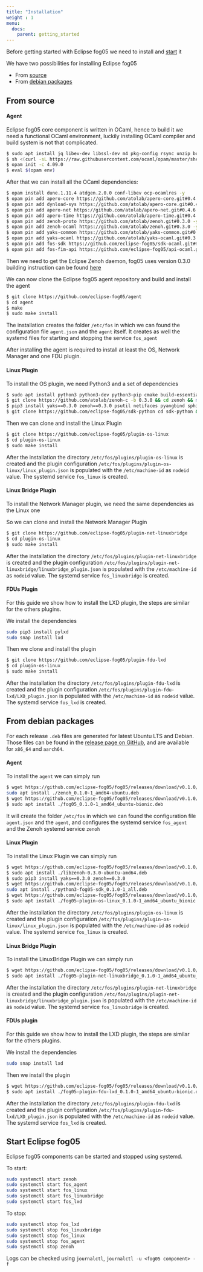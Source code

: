 ```yaml
---
title: "Installation"
weight : 1
menu:
  docs:
    parent: getting_started
---
```


Before getting started with Eclipse fog05 we need to install and [start](#start-eclipse-fog05) it

We have two possibilities for installing Eclipse fog05

- From [source](#from-source)
- From [debian packages](#from-debian-packages)



## From source


#### Agent

Eclipse fog05 core component is written in OCaml, hence to build it we need
a functional OCaml environment, luckily installing OCaml compiler and build system is not that complicated.



```bash
$ sudo apt install jq libev-dev libssl-dev m4 pkg-config rsync unzip bubblewrap -y
$ sh <(curl -sL https://raw.githubusercontent.com/ocaml/opam/master/shell/install.sh)
$ opam init -c 4.09.0
$ eval $(opam env)
```

After that we can install all the OCaml dependencies:

```bash
$ opam install dune.1.11.4 atdgen.2.0.0 conf-libev ocp-ocamlres -y
$ opam pin add apero-core https://github.com/atolab/apero-core.git#0.4.6 -y
$ opam pin add dynload-sys https://github.com/atolab/apero-core.git#0.4.6 -y
$ opam pin add apero-net https://github.com/atolab/apero-net.git#0.4.6 -y
$ opam pin add apero-time https://github.com/atolab/apero-time.git#0.4.6 -y
$ opam pin add zenoh-proto https://github.com/atolab/zenoh.git#0.3.0 -y
$ opam pin add zenoh-ocaml https://github.com/atolab/zenoh.git#0.3.0 -y
$ opam pin add yaks-common https://github.com/atolab/yaks-common.git#0.3.0 -y
$ opam pin add yaks-ocaml https://github.com/atolab/yaks-ocaml.git#0.3.0 -y
$ opam pin add fos-sdk https://github.com/eclipse-fog05/sdk-ocaml.git#master -y
$ opam pin add fos-fim-api https://github.com/eclipse-fog05/api-ocaml.git#master  -y

```

Then we need to get the Eclipse Zenoh daemon, fog05 uses version 0.3.0 building instruction can be found [here](https://github.com/atolab/fog05_debs/blob/master/zenoh/generate_deb.sh)


We can now clone the Eclipse fog05 agent repository and build and install the agent

```bash
$ git clone https://github.com/eclipse-fog05/agent
$ cd agent
$ make
$ sudo make install
```

The installation creates the folder `/etc/fos` in which we can found the configuration file `agent.json` and the `agent` itself. It creates as well the systemd files for starting and stopping the service `fos_agent`


After installing the agent is required to install at least the OS, Network Manager and one FDU plugin.

#### Linux Plugin

To install the OS plugin, we need Python3 and a set of dependencies


```bash
$ sudo apt install python3 python3-dev python3-pip cmake build-essential
$ git clone https://github.com/atolab/zenoh-c -b 0.3.0 && cd zenoh && make && sudo make install && cd ..
$ pip3 install yaks==0.3.0 zenoh==0.3.0 psutil netifaces pyangbind sphinx jinja2 packaging
$ git clone https://github.com/eclipse-fog05/sdk-python cd sdk-python && make && sudo make install && cd ..

```

Then we can clone and install the Linux Plugin

```bash
$ git clone https://github.com/eclipse-fog05/plugin-os-linux
$ cd plugin-os-linux
$ sudo make install
```

After the installation the directory `/etc/fos/plugins/plugin-os-linux` is created and the plugin configuration `/etc/fos/plugins/plugin-os-linux/linux_plugin.json` is populated with the `/etc/machine-id` as `nodeid` value. The systemd service `fos_linux` is created.


#### Linux Bridge Plugin

To install the Network Manager plugin, we need the same dependencies as the Linux one

So we can clone and install the Network Manager Plugin

```bash
$ git clone https://github.com/eclipse-fog05/plugin-net-linuxbridge
$ cd plugin-os-linux
$ sudo make install
```

After the installation the directory `/etc/fos/plugins/plugin-net-linuxbridge` is created and the plugin configuration `/etc/fos/plugins/plugin-net-linuxbridge/linuxbridge_plugin.json` is populated with the `/etc/machine-id` as `nodeid` value. The systemd service `fos_linuxbridge` is created.


#### FDUs Plugin


For this guide we show how to install the LXD plugin, the steps are similar for the others plugins.

We install the dependencies

```bash
sudo pip3 install pylxd
sudo snap install lxd
```

Then we clone and install the plugin


```bash
$ git clone https://github.com/eclipse-fog05/plugin-fdu-lxd
$ cd plugin-os-linux
$ sudo make install
```

After the installation the directory `/etc/fos/plugins/plugin-fdu-lxd` is created and the plugin configuration `/etc/fos/plugins/plugin-fdu-lxd/LXD_plugin.json` is populated with the `/etc/machine-id` as `nodeid` value. The systemd service `fos_lxd` is created.


## From debian packages

For each release `.deb` files are generated for latest Ubuntu LTS and Debian. Those files can be found in the [release page on GitHub](https://github.com/eclipse-fog05/fog05/releases/tag/v0.1.0), and are available for `x86_64` and `aarch64`.

#### Agent

To install the `agent` we can simply run

```bash
$ wget https://github.com/eclipse-fog05/fog05/releases/download/v0.1.0/zenoh_0.1.0-1_amd64-ubuntu.deb
sudo apt install ./zenoh_0.1.0-1_amd64-ubuntu.deb
$ wget https://github.com/eclipse-fog05/fog05/releases/download/v0.1.0/fog05_0.1.0-1_amd64_ubuntu-bionic.deb
$ sudo apt install ./fog05_0.1.0-1_amd64_ubuntu-bionic.deb
```

It will create the folder `/etc/fos` in which we can found the configuration file `agent.json` and the `agent`, and configures the systemd service `fos_agent` and the Zenoh systemd service `zenoh`

#### Linux Plugin

To install the Linux Plugin we can simply run

```bash
$ wget https://github.com/eclipse-fog05/fog05/releases/download/v0.1.0/libzenoh-0.3.0-ubuntu-amd64.deb
$ sudo apt install ./libzenoh-0.3.0-ubuntu-amd64.deb
$ sudo pip3 install yaks==0.3.0 zenoh==0.3.0
$ wget https://github.com/eclipse-fog05/fog05/releases/download/v0.1.0/python3-fog05-sdk_0.1.0-1_all.deb
sudo apt install ./python3-fog05-sdk_0.1.0-1_all.deb
$ wget https://github.com/eclipse-fog05/fog05/releases/download/v0.1.0/fog05-plugin-os-linux_0.1.0-1_amd64_ubuntu_bionic.deb
$ sudo apt install ./fog05-plugin-os-linux_0.1.0-1_amd64_ubuntu_bionic.deb
```

After the installation the directory `/etc/fos/plugins/plugin-os-linux` is created and the plugin configuration `/etc/fos/plugins/plugin-os-linux/linux_plugin.json` is populated with the `/etc/machine-id` as `nodeid` value. The systemd service `fos_linux` is created.

#### Linux Bridge Plugin

To install the LinuxBridge Plugin we can simply run

```bash
$ wget https://github.com/eclipse-fog05/fog05/releases/download/v0.1.0/fog05-plugin-net-linuxbridge_0.1.0-1_amd64_ubuntu_bionic.deb
$ sudo apt install ./fog05-plugin-net-linuxbridge_0.1.0-1_amd64_ubuntu_bionic.deb
```

After the installation the directory `/etc/fos/plugins/plugin-net-linuxbridge` is created and the plugin configuration `/etc/fos/plugins/plugin-net-linuxbridge/linuxbridge_plugin.json` is populated with the `/etc/machine-id` as `nodeid` value. The systemd service `fos_linuxbridge` is created.

#### FDUs plugin

For this guide we show how to install the LXD plugin, the steps are similar for the others plugins.

We install the dependencies

```bash
sudo snap install lxd
```

Then we install the plugin

```bash
$ wget https://github.com/eclipse-fog05/fog05/releases/download/v0.1.0/fog05-plugin-fdu-lxd_0.1.0-1_amd64_ubuntu-bionic.deb
$ sudo apt install ./fog05-plugin-fdu-lxd_0.1.0-1_amd64_ubuntu-bionic.deb
```

After the installation the directory `/etc/fos/plugins/plugin-fdu-lxd` is created and the plugin configuration `/etc/fos/plugins/plugin-fdu-lxd/LXD_plugin.json` is populated with the `/etc/machine-id` as `nodeid` value. The systemd service `fos_lxd` is created.

## Start Eclipse fog05


Eclipse fog05 components can be started and stopped using systemd.

To start:
```bash
sudo systemctl start zenoh
sudo systemctl start fos_agent
sudo systemctl start fos_linux
sudo systemctl start fos_linuxbridge
sudo systemctl start fos_lxd
```

To stop:
```bash
sudo systemctl stop fos_lxd
sudo systemctl stop fos_linuxbridge
sudo systemctl stop fos_linux
sudo systemctl stop fos_agent
sudo systemctl stop zenoh
```


Logs can be checked using `journalctl`, `journalctl -u <fog05 component> -f`

